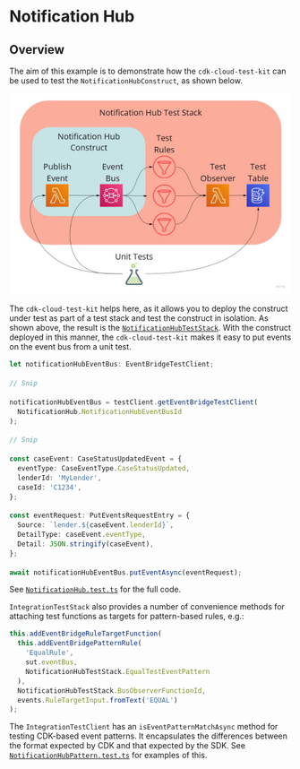 # Notification Hub

## Overview

The aim of this example is to demonstrate how the `cdk-cloud-test-kit` can be used to test the `NotificationHubConstruct`, as shown below.

![Diagram showing the Notification Hub construct](https://raw.githubusercontent.com/andybalham/cdk-cloud-test-kit/main/examples/notification-hub/images/notification-hub-test-stack.jpg)

The `cdk-cloud-test-kit` helps here, as it allows you to deploy the construct under test as part of a test stack and test the construct in isolation. As shown above, the result is the [`NotificationHubTestStack`](https://github.com/andybalham/cdk-cloud-test-kit/blob/main/examples/notification-hub/NotificationHubTestStack.ts). With the construct deployed in this manner, the `cdk-cloud-test-kit` makes it easy to put events on the event bus from a unit test.

```TypeScript
let notificationHubEventBus: EventBridgeTestClient;

// Snip

notificationHubEventBus = testClient.getEventBridgeTestClient(
  NotificationHub.NotificationHubEventBusId
);

// Snip

const caseEvent: CaseStatusUpdatedEvent = {
  eventType: CaseEventType.CaseStatusUpdated,
  lenderId: 'MyLender',
  caseId: 'C1234',
};

const eventRequest: PutEventsRequestEntry = {
  Source: `lender.${caseEvent.lenderId}`,
  DetailType: caseEvent.eventType,
  Detail: JSON.stringify(caseEvent),
};

await notificationHubEventBus.putEventAsync(eventRequest);
```

See [`NotificationHub.test.ts`](https://github.com/andybalham/cdk-cloud-test-kit/blob/main/examples/notification-hub/NotificationHub.test.ts) for the full code.

`IntegrationTestStack` also provides a number of convenience methods for attaching test functions as targets for pattern-based rules, e.g.:

```TypeScript
this.addEventBridgeRuleTargetFunction(
  this.addEventBridgePatternRule(
    'EqualRule',
    sut.eventBus,
    NotificationHubTestStack.EqualTestEventPattern
  ),
  NotificationHubTestStack.BusObserverFunctionId,
  events.RuleTargetInput.fromText('EQUAL')
);
```

The `IntegrationTestClient` has an `isEventPatternMatchAsync` method for testing CDK-based event patterns. It encapsulates the differences between the format expected by CDK and that expected by the SDK. See [`NotificationHubPattern.test.ts`](https://github.com/andybalham/cdk-cloud-test-kit/blob/main/examples/notification-hub/NotificationHubPattern.test.ts) for examples of this.
